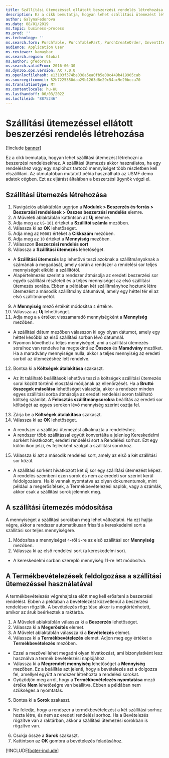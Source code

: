 ```yaml
---
title: Szállítási ütemezéssel ellátott beszerzési rendelés létrehozása
description: Ez a cikk bemutatja, hogyan lehet szállítási ütemezést létrehozni a beszerzési rendelésekhez.
author: GalynaFedorova
ms.date: 08/01/2019
ms.topic: business-process
ms.prod: ''
ms.technology: ''
ms.search.form: PurchTable, PurchTablePart, PurchCreateOrder, InventItemIdLookupPurchase, PurchDeliverySchedule, PurchEditLines
audience: Application User
ms.reviewer: kamaybac
ms.search.region: Global
ms.author: gfedorova
ms.search.validFrom: 2016-06-30
ms.dyn365.ops.version: AX 7.0.0
ms.openlocfilehash: e13103f374be838a5ea0fb5e08c449b419905cab
ms.sourcegitcommit: 52b7225350daa29b1263d8e29c54ac9e20bcca70
ms.translationtype: MT
ms.contentlocale: hu-HU
ms.lasthandoff: 06/03/2022
ms.locfileid: "8875246"
---
```

# <a name="create-a-purchase-order-with-a-delivery-schedule"></a>Szállítási ütemezéssel ellátott beszerzési rendelés létrehozása

[!include [banner](../../includes/banner.md)]

Ez a cikk bemutatja, hogyan lehet szállítási ütemezést létrehozni a beszerzési rendelésekhez. A szállítási ütemezés akkor használatos, ha egy rendeléshez vagy egy naplóhoz tartozó mennyiséget több részletben kell elszállítani. Az útmutatóban mutatott példa használható az USMF demo adatok cégben. Ezt az eljárást általában a beszerzési ügynök végzi el.

## <a name="create-a-delivery-schedule"></a>Szállítási ütemezés létrehozása
1. Navigációs ablaktáblán ugorjon a **Modulok > Beszerzés és forrás > Beszerzési rendelések > Összes beszerzési rendelés** elemre.
2. A Műveleti ablaktáblán kattintson az **Új** elemre.
3. Adja meg az `US-101` értéket a **Szállítói számla** mezőben.
4. Válassza ki az **OK** lehetőséget.
5. Adja meg az `M0001` értéket a **Cikkszám** mezőben.
6. Adja meg az `10` értéket a **Mennyiség** mezőben.
7. Válasszon **Beszerzési rendelés sort**
8. Válassza a **Szállítási ütemezés** lehetőséget.
- A **Szállítási ütemezés** lap lehetővé teszi azoknak a szállítmányoknak a számának a megadását, amely során a rendszer a rendelési sor teljes mennyiségét elküldi a szállítótól.  
- Alapértelmezés szerint a rendszer átmásolja az eredeti beszerzési sor egyéb szállítási részleteit és a teljes mennyiséget az első szállítási ütemezés sorába. Ebben a példában két szállítmányhoz hoztunk létre ütemezést a második szállítmány dátumával, amely egy héttel tér el az első szállítmányétól.  
9. A **Mennyiség** mező értékét módosítsa `4` értékre.
10. Válassza az **Új** lehetőséget.
11. Adja meg a `6` értéket visszamaradó mennyiségként a **Mennyiség** mezőben.
- A szállítási dátum mezőben válasszon ki egy olyan dátumot, amely egy héttel későbbi az első szállítási sorban lévő dátumnál.  
- Nyomon követheti a teljes mennyiséget, ami a szállítási ütemezés soraihoz van rendelve ha megtekinti az **Összes** és **Maradvány** mezőket. Ha a maradvány mennyisége nulla, akkor a teljes mennyiség az eredeti sorból az ütemezéshez lett rendelve.  
12. Bontsa ki a **Költségek átalakítása** szakaszt.
- Az itt található beállítások lehetővé teszi a költségek szállítási ütemezés sorai között történő elosztási módjának az ellenőrzését. Ha a **Bruttó összegek másolása** lehetőséget választja, akkor a rendszer minden egyes szállítási sorba átmásolja az eredeti rendelési soron található költség számlát. A **Felosztás szállítmánysorokra** beállítás az eredeti sor költségét az egyes sorokon lévő mennyiség szerint osztja fel.  
13. Zárja be a **Költségek átalakítása** szakaszt.
14. Válassza ki az **OK** lehetőséget.
- A rendszer a szállítási ütemezést alkalmazta a rendeléshez.  
- A rendszer több szállítással együtt konvertálta a jelenleg Kereskedelmi sorként hivatkozott, eredeti rendelési sort a Rendelési sorhoz. Ezt egy külön ikon jelzi, és fejlécként szolgál a szállítási sorokhoz.  
15. Válassza ki azt a második rendelési sort, amely az első a két szállítási sor közül.
- A szállítási sorként hivatkozott két új sor egy szállítási ütemezést képez. A rendelés szembeni ezen sorok és nem az eredeti sor szerint kerül feldolgozásra. Ha ki vannak nyomtatva az olyan dokumentumok, mint például a megerősítések, a Termékbevételezési naplók, vagy a számlák, akkor csak a szállítási sorok jelennek meg.  

## <a name="change-the-delivery-schedule"></a>A szállítási ütemezés módosítása
A mennyiséget a szállítási sorokban meg lehet változtatni. Ha ezt hajtja végre, akkor a rendszer automatikusan frissíti a kereskedelmi sort a szállítási sor teljes mennyiségére.  
1. Módosítsa a mennyiséget `4`-ről `5`-re az első szállítási sor **Mennyiség** mezőben.
2. Válassza ki az első rendelési sort (a kereskedelmi sor).  
- A kereskedelmi sorban szereplő mennyiség 11-re lett módosítva.  

## <a name="process-product-receipt-using-delivery-schedules"></a>A Termékbevételezések feldolgozása a szállítási ütemezéssel használatával
A termékbevételezés végrehajtása előtt meg kell erősíteni a beszerzési rendelést. Ebben a példában a bevételezést közvetlenül a beszerzési rendelésen rögzítik. A bevételezés rögzítése akkor is megtörténhetett, amikor az áruk beérkeztek a raktárba.  
1. A Műveleti ablaktáblán válassza ki a **Beszerzés** lehetőséget.
2. Válassza ki a **Megerősítés** elemet.
3. A Művelet ablaktáblán válassza ki a **Bevételezés** elemet.
4. Válassza ki a **Termékbevételezés** elemet. Adjon meg egy értéket a **Termékbevételezés** mezőben.
- Ezzel a mezővel lehet megadni olyan hivatkozást, ami bizonylatként lesz használva a termék bevételezési naplójához.  
- Válassza ki a **Megrendelt mennyiség** lehetőséget a **Mennyiség** mezőben. Ez a beállítás azt jelenti, hogy a bevételezés azt a dolgozza fel, amellyel együtt a rendszer létrehozta a rendelési sorokat.  
- Győződjön meg arról, hogy a **Termékbevételezés nyomtatása** mező értéke **Nem** lehetőségre van beállítva. Ebben a példában nem szükséges a nyomtatás.  
5. Bontsa ki a **Sorok** szakaszt.
- Ne feledje, hogy a rendszer a termékbevételezést a két szállítási sorhoz hozta létre, és nem az eredeti rendelési sorhoz. Ha a Bevételezés rögzítve van a raktárban, akkor a szállítási ütemezési sorokban is rögzítve van.  
6. Csukja össze a **Sorok** szakaszt.
7. Kattintson az **OK** gombra a bevételezés feladásához.



[!INCLUDE[footer-include](../../../includes/footer-banner.md)]